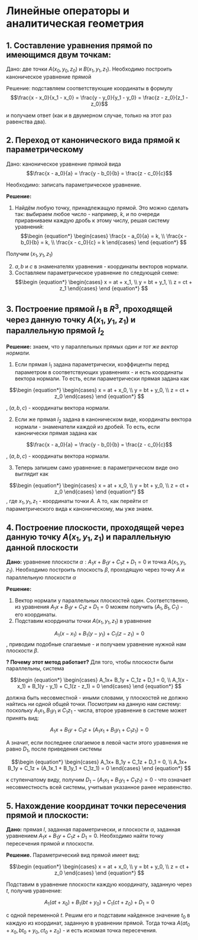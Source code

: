 # Линейные операторы и аналитическая геометрия

## 1. Составление уравнения прямой по имеющимся двум точкам:

Дано: две точки $A(x_0, y_0, z_0)$ и $B(x_1, y_1, z_1)$. Необходимо построить каноническое уравнение прямой

Решение: подставляем соответствующие координаты в формулу 
$$\frac{x - x_0}{x_1 - x_0} = \frac{y - y_0}{y_1 - y_0} = \frac{z - z_0}{z_1 - z_0}$$

и получаем ответ (как и в двумерном случае, только на этот раз равенства два).

## 2. Переход от канонического вида прямой к параметрическому

Дано: каноническое уравнение прямой вида
$$\frac{x - a_0}{a} = \frac{y - b_0}{b} = \frac{z - c_0}{c}$$

Необходимо: записать параметрическое уравнение.

**Решение:** 

1. Найдём любую точку, принадлежащую прямой. Это можно сделать так: выбираем любое число - например, $k$, и по очереди приравниваем каждую дробь к этому числу, решая систему уравнений:
$$\begin {equation*}
\begin{cases}
\frac{x - a_0}{a} = k,
\\
\frac{x - b_0}{b} = k,
\\
\frac{x - c_0}{c} = k
\end{cases}
\end {equation*}
$$

Получим $(x_1, y_1, z_1)$ 

2. $a, b$ и $c$ в знаменателях уравнения - координаты векторов нормали.
3. Составляем параметрическое уравнение по следующей схеме:
$$\begin {equation*}
\begin{cases}
x = at + x_1,
\\
y = bt + y_1,
\\
z = ct + z_1
\end{cases}
\end {equation*}
$$

## 3. Построение прямой $l_1$ в $R^3$, проходящей через данную точку $A(x_1, y_1, z_1)$ и параллельную прямой $l_2$

**Решение:** знаем, что у параллельных прямых *один и тот же вектор нормали.*

1. Если прямая $l_1$ задана параметрически, коэффиценты перед параметром в соответствующих уравнениях - и есть координаты вектора нормали. То есть, если параметрически прямая задана как

$$\begin {equation*}
\begin{cases}
x = at + x_0,
\\
y = bt + y_0,
\\
z = ct + z_0
\end{cases}
\end {equation*}
$$

, $(a, b, c)$ - координаты вектора нормали.

2. Если же прямая $l_2$ задана в каноническом виде, координаты вектора нормали - знаменатели каждой из дробей. То есть, если канонически прямая задана как

$$\frac{x - a_0}{a} = \frac{y - b_0}{b} = \frac{z - c_0}{c}$$

, $(a, b, c)$ - координаты вектора нормали.

3. Теперь запишем само уравнение: в параметрическом виде оно выглядит как

$$\begin {equation*}
\begin{cases}
x = at + x_0,
\\
y = bt + y_0,
\\
z = ct + z_0
\end{cases}
\end {equation*}
$$
, где $x_1, y_1, z_1$ - координаты точки $A$. А то, как перейти от параметрического вида к каноническому, мы уже знаем.
   
## 4. Построение плоскости, проходящей через данную точку $A(x_1, y_1, z_1)$ и параллельную данной плоскости

**Дано:** уравнение плоскости $\alpha: A_1x+ B_1y + C_1z + D_1 = 0$ и точка $A(x_1, y_1, z_1)$. Необходимо построить плоскость $\beta$, проходящую через точку $A$ и параллельную плоскости $\alpha$

**Решение:**
1. Вектор нормали у параллельных плоскостей один. Соответственно, из уравнения $A_1x+ B_1y + C_1z + D_1 = 0$ можем получить $(A_1, B_1, C_1)$ - его координаты.
2. Подставим координаты точки $A(x_1, y_1, z_1)$ в уравнение

$$A_1(x - x_1) + B_1(y - y_1) + C_1(z - z_1) = 0$$
, приводим подобные слагаемые - и получаем уравнение нужной нам плоскости $\beta$.

**? Почему этот метод работает?** Для того, чтобы плоскости были параллельны, система

$$\begin {equation*}
\begin{cases}
A_1x+ B_1y + C_1z + D_1 = 0,
\\
A_1(x - x_1) + B_1(y - y_1) + C_1(z - z_1) = 0
\end{cases}
\end {equation*}
$$

должна быть несовместной - иными словами, у плоскостей не должно найтись ни одной общей точки.
Посмотрим на данную нам систему: поскольку $A_1x_1, B_1y_1$ и $C_1z_1$ - числа, второе уравнение в системе может принять вид:

$$A_1x+ B_1y + C_1z + (A_1x_1 + B_1y_1 + C_1z_1) = 0$$

А значит, если последнее слагаемое в левой части этого уравнения не равно $D_1$, после приведения системы

$$\begin {equation*}
\begin{cases}
A_1x+ B_1y + C_1z + D_1 = 0,
\\
A_1x+ B_1y + C_1z + (A_1x_1 + B_1y_1 + C_1z_1) = 0
\end{cases}
\end {equation*}
$$

к ступенчатому виду, получим $D_1 - (A_1x_1 + B_1y_1 + C_1z_1) = 0$ - что означает несовместность всей системы, учитывая указанное ранее неравенство.

## 5. Нахождение координат точки пересечения прямой и плоскости:

**Дано:** прямая $l$, заданная параметрически, и плоскости $\alpha$, заданная уравнением $A_1x+ B_1y + C_1z + D_1 = 0$. Необходимо найти точку пересечения прямой и плоскости.

**Решение.** Параметрический вид прямой имеет вид:

$$\begin {equation*}
\begin{cases}
x = at + x_0,
\\
y = bt + y_0,
\\
z = ct + z_0
\end{cases}
\end {equation*}
$$

Подставим в уравнение плоскости каждую координату, заданную через $t$, получив уравнение:

$$A_1(at + x_0) + B_1(bt + y_0) + C_1(ct + z_0) + D_1 = 0$$

с одной переменной $t$. Решим его и подставим найденное значение $t_0$ в каждую из координат, заданную в уравнении прямой. Тогда точка $A(at_0 + x_0, bt_0 + y_0, ct_0 + z_0)$ - и есть искомая точка пересечения.





